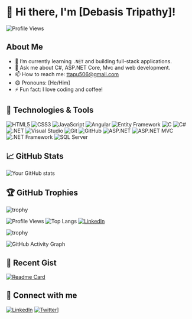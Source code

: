 # 👋 Hi there, I'm [Debasis Tripathy]!

![Profile Views](https://komarev.com/ghpvc/?username=YourUsername&color=blue)

## About Me
- 🌱 I’m currently learning `.NET` and building full-stack applications.
- 💬 Ask me about C#, ASP.NET Core, Mvc and web development.
- 📫 How to reach me: [ttapu506@gmail.com](mailto:ttapu506@gmail.com)
- 😄 Pronouns: [He/Him]
- ⚡ Fun fact: I love coding and coffee!

## 🔧 Technologies & Tools
![HTML5](https://img.shields.io/badge/-HTML5-E34F26?style=flat-square&logo=html5&logoColor=white)
![CSS3](https://img.shields.io/badge/-CSS3-1572B6?style=flat-square&logo=css3)
![JavaScript](https://img.shields.io/badge/-JavaScript-F7DF1E?style=flat-square&logo=javascript&logoColor=black)
![Angular](https://img.shields.io/badge/-Angular-DD0031?style=flat-square&logo=angular&logoColor=white)
![Entity Framework](https://img.shields.io/badge/-Entity%20Framework-512BD4?style=flat-square&logo=.net&logoColor=white)
![C](https://img.shields.io/badge/-C-A8B9CC?style=flat-square&logo=c&logoColor=white)
![C#](https://img.shields.io/badge/-C%23-239120?style=flat-square&logo=c-sharp&logoColor=white)
![.NET](https://img.shields.io/badge/-.NET-512BD4?style=flat-square&logo=.net&logoColor=white)
![Visual Studio](https://img.shields.io/badge/-Visual%20Studio-5C2D91?style=flat-square&logo=visual-studio&logoColor=white)
![Git](https://img.shields.io/badge/-Git-F05032?style=flat-square&logo=git&logoColor=white)
![GitHub](https://img.shields.io/badge/-GitHub-181717?style=flat-square&logo=github&logoColor=white)
![ASP.NET](https://img.shields.io/badge/-ASP.NET-5C2D91?style=flat-square&logo=dotnet&logoColor=white)
![ASP.NET MVC](https://img.shields.io/badge/-ASP.NET%20MVC-5C2D91?style=flat-square&logo=dotnet&logoColor=white)
![.NET Framework](https://img.shields.io/badge/-.NET%20Framework-512BD4?style=flat-square&logo=dotnet&logoColor=white)
![SQL Server](https://img.shields.io/badge/-SQL%20Server-CC2927?style=flat-square&logo=microsoft-sql-server&logoColor=white)

## 📈 GitHub Stats
![Your GitHub stats](https://github-readme-stats.vercel.app/api?username=YourUsername&show_icons=true&theme=radical)

## 🏆 GitHub Trophies
![trophy](https://github-profile-trophy.vercel.app/?username=YourUsername&theme=onedark)

![Profile Views](https://komarev.com/ghpvc/?username=YourUsername&color=blue) <!-- Profile views badge -->
![Top Langs](https://github-readme-stats.vercel.app/api/top-langs/?username=YourUsername&layout=compact) <!-- Top languages used -->
[![LinkedIn](https://img.shields.io/badge/-LinkedIn-0077B5?style=flat-square&logo=linkedin&logoColor=white)](https://www.linkedin.com/in/YourLinkedIn) <!-- LinkedIn badge -->


![trophy](https://github-profile-trophy.vercel.app/?username=YourUsername&theme=onedark)


![GitHub Activity Graph](https://activity-graph.herokuapp.com/graph?username=YourUsername&theme=react-dark)



## 📄 Recent Gist
[![Readme Card](https://github-readme-stats.vercel.app/api/pin/?username=YourUsername&repo=GistName)](https://gist.github.com/YourUsername/GistID)



## 🔗 Connect with me
[![LinkedIn](https://img.shields.io/badge/-LinkedIn-0077B5?style=flat-square&logo=linkedin&logoColor=white)]([https://www.linkedin.com/in/debasistripathy337/])
[![Twitter](https://img.shields.io/badge/-Twitter-1DA1F2?style=flat-square&logo=twitter&logoColor=white)]([(https://x.com/ttapu506?t=g_4C4AXK2sCwUcWQMD1DKg&s=08))]
